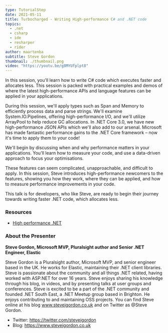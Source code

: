```yaml
---
type: TutorialStep
date: 2021-05-11
title: Turbocharged - Writing High-performance C# and .NET code
topics:
  - .net
  - csharp
  - ide
  - resharper
  - rider
author: maartenba
subtitle: Steve Gordon
thumbnail: ./thumbnail.png
video: "https://youtu.be/g8MYUfplpt8"
---
```


In this session, you'll learn how to write C# code which executes faster and allocates less. This session is packed with practical examples and demos of where the latest high-performance APIs and language features can be applied in your applications.

During this session, we'll apply types such as Span and Memory to efficiently process data and parse strings. We'll examine System.IO.Pipelines, offering high-performance I/O, and we'll utilize ArrayPool to help reduce GC allocations. In .NET Core 3.0, we have new high-performance JSON APIs which we'll also add to our arsenal. Microsoft has made fantastic performance gains to the .NET Core framework – now it's time to apply them to your code!

We'll begin by discussing when and why performance matters in your applications. You'll learn how to measure your code, and use a data-driven approach to focus your optimisations.

These features can seem complicated, unapproachable, and difficult to apply. In this session, Steve introduces high-performance newcomers to the features, showing you how they work, where they can be applied, and how to measure performance improvements in your code.

This talk is for developers, who like Steve, are ready to begin their journey towards writing faster .NET code, which allocates less.

### Resources

- [High performance .NET](https://bit.ly/highperfdotnet)

### About the Presenter

**Steve Gordon, Microsoft MVP, Pluralsight author and Senior .NET Engineer, Elastic**

Steve Gordon is a Pluralsight author, Microsoft MVP, and senior engineer based in the UK. He works for Elastic, maintaining their .NET client libraries. Steve is passionate about the community and all things .NET related, having worked with ASP.NET for over 16 years. Steve enjoys sharing his knowledge through his blog, in videos, and by presenting talks at user groups and conferences. Steve is excited to be a part of the .NET community and founded .NET South East, a .NET Meetup group based in Brighton. He enjoys contributing to and maintaining OSS projects. You can find Steve online at his blog www.stevejgordon.co.uk and on Twitter as @Steve Gordon.

- Twitter: <https://twitter.com/stevejgordon>
- Blog: <https://www.stevejgordon.co.uk>
